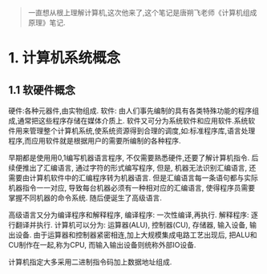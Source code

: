 > 一直想从根上理解计算机,这次他来了,这个笔记是唐朔飞老师《计算机组成原理》笔记.

# 1. 计算机系统概念

## 1.1 软硬件概念

硬件:各种元器件,由实物组成. 软件: 由人们事先编制的具有各类特殊功能的程序组成,通常把这些程序存储在媒体介质上.
软件又可分为系统软件和应用软件.系统软件用来管理整个计算机系统,使系统资源得到合理的调度,如:标准程序库,语言处理程序,而应用软件就是根据用户的需要所编制的各种程序.

早期都是使用用0,1编写机器语言程序, 不仅需要熟悉硬件,还要了解计算机指令.  后续便推出了汇编语言, 通过字符的形式编写程序, 但是, 机器无法识别汇编语言, 还需要由计算机软件中的汇编程序转为机器语言.  但是汇编语言每一条语句都与实际机器指令一一对应, 导致每台机器必须有一种相对应的汇编语言, 使得程序员需要掌握不同机器的命令系统.  随后便诞生了高级语言.

高级语言又分为编译程序和解释程序, 编译程序: 一次性编译,再执行. 解释程序: 逐行翻译并执行. 计算机可以分为: 运算器(ALU), 控制器(CU), 存储器, 输入设备, 输出设备. 由于运算器和控制器紧密相连,加上大规模集成电路工艺出现后, 把ALU和CU制作在一起,称为CPU, 而输入输出设备则统称外部IO设备.

计算机指定大多采用二进制指令码加上数据地址组成.